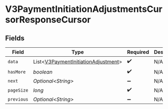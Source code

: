 # V3PaymentInitiationAdjustmentsCursorResponseCursor


## Fields

| Field                                                                                        | Type                                                                                         | Required                                                                                     | Description                                                                                  | Example                                                                                      |
| -------------------------------------------------------------------------------------------- | -------------------------------------------------------------------------------------------- | -------------------------------------------------------------------------------------------- | -------------------------------------------------------------------------------------------- | -------------------------------------------------------------------------------------------- |
| `data`                                                                                       | List\<[V3PaymentInitiationAdjustment](../../models/shared/V3PaymentInitiationAdjustment.md)> | :heavy_check_mark:                                                                           | N/A                                                                                          |                                                                                              |
| `hasMore`                                                                                    | *boolean*                                                                                    | :heavy_check_mark:                                                                           | N/A                                                                                          | false                                                                                        |
| `next`                                                                                       | *Optional\<String>*                                                                          | :heavy_minus_sign:                                                                           | N/A                                                                                          |                                                                                              |
| `pageSize`                                                                                   | *long*                                                                                       | :heavy_check_mark:                                                                           | N/A                                                                                          | 15                                                                                           |
| `previous`                                                                                   | *Optional\<String>*                                                                          | :heavy_minus_sign:                                                                           | N/A                                                                                          | YXVsdCBhbmQgYSBtYXhpbXVtIG1heF9yZXN1bHRzLol=                                                 |